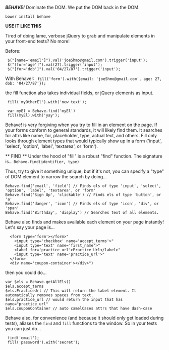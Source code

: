 ***BEHAVE!***
Dominate the DOM.
We put the DOM back in the DOM.

`bower install behave`

**USE IT LIKE THIS**

Tired of doing lame, verbose jQuery to grab and manipulate elements in your front-end tests? No more!

Before: 
  ```
   $("[name='email']").val('joeShmo@gmail.com').trigger('input');
   $("[for='age']").val(27).trigger('input');
   $("[for='dob']").val('04/27/87').trigger('input');
  ```

With Behave!:
  ` fill('form').with({email: 'joeShmo@gmail.com', age: 27, dob: '04/27/87'});`

the fill function also takes individual fields, or jQuery elements as input.
  ```
   fill('myOtherEl').with('new text');

   var myEl = Behave.find('myEl')
   fill(myEl).with('yay');
  ```

Behave! is very forgiving when you try to fill in an element on the page. If your 
forms conform to general standards, it will likely find them. It searches for attrs like
name, for, placeholder, type, actual text, and others. Fill only looks through element types
that would typically show up in a form ('input', 'select', 'option', 'label', 'textarea', or 'form').

** FIND **
Under the hood of "fill" is a robust "find" function. The signature is...
`Behave.find(identifier, type)`

Thus, try to give it something unique, but if it's not, you can specify a "type" of DOM element to narrow the search
by doing...
```
Behave.find('email', 'field') // Finds els of type 'input', 'select', 'option', 'label', 'textarea', or 'form'
Behave.find('Sign Up', 'clickable') // Finds els of type 'button', or 'a'
Behave.find('danger', 'icon') // Finds els of type 'icon', 'div', or 'span'
Behave.find('Birthday', 'display') // Searches text of all elements.
```

Behave also finds and makes available each element on your page instantly! Let's say your page is...
```
  <form type='form'></form>"
    <input type='checkbox' name='accept_terms'>"
    <input type='text' name='first_name'>"
    <label for='practice_url'>Practice Url</label>"
    <input type='text' name='practice_url'>"
  </form>
  <div name='coupon-container'></div>")
```
then you could do...
```
var $els = Behave.getAllEls()
$els.accept_terms
$els.PracticeUrl // This will return the label element. It automatically removes spaces from text.
$els.practice_url // would return the input that has name="practice_url"
$els.couponContainer // auto camelCases attrs that have dash-case
```

Behave also, for convenience (and because it should only get loaded during tests), aliases the `find`
and `fill` functions to the window. So in your tests you can just do...
```
 find('email');
 fill('password').with('secret');
```
